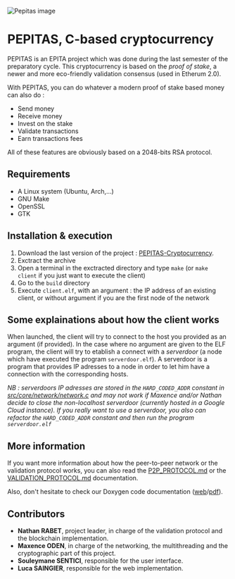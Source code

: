 ![Pepitas image](https://user-images.githubusercontent.com/13369175/121909610-60bb2800-cd2e-11eb-9510-6aef81d91b16.png)
# PEPITAS, C-based cryptocurrency

PEPITAS is an EPITA project which was done during the last semester of the preparatory cycle.
This cryptocurrency is based on the *proof of stake*, a newer and more eco-friendly validation consensus (used in Etherum 2.0).

With PEPITAS, you can do whatever a modern proof of stake based money can also do :
- Send money
- Receive money
- Invest on the stake
- Validate transactions
- Earn transactions fees

All of these features are obviously based on a 2048-bits RSA protocol.

## Requirements
- A Linux system (Ubuntu, Arch,...)
- GNU Make
- OpenSSL
- GTK 

## Installation & execution
1. Download the last version of the project : [PEPITAS-Cryptocurrency](https://github.com/nathan-rabet/PEPITAS-Cryptocurrency/archive/refs/heads/master.zip).
2. Exctract the archive
4. Open a terminal in the exctracted directory and type `make` (or `make client` if you just want to execute the client)
5. Go to the `build` directory
6. Execute `client.elf`, with an argument : the IP address of an existing client, or without argument if you are the first node of the network

## Some explainations about how the client works
When launched, the client will try to connect to the host you provided as an argument (if provided). In the case where no argument are given to the ELF program, the client will try to etablish a connect with a *serverdoor* (a node which have executed the program `serverdoor.elf`). A serverdoor is a program that provides IP adresses to a node in order to let him have a connection with the corresponding hosts.

*NB : serverdoors IP adresses are stored in the `HARD_CODED_ADDR` constant in [src/core/network/network.c](src/core/network/network.c) and may not work if Maxence and/or Nathan decide to close the non-localhost serverdoor (currently hosted in a Google Cloud instance). If you really want to use a serverdoor, you also can refactor the `HARD_CODED_ADDR` constant and then run the program `serverdoor.elf`*

## More information
If you want more information about how the peer-to-peer network or the validation protocol works, you can also read the [P2P_PROTOCOL.md](P2P_PROTOCOL.md) or the [VALIDATION_PROTOCOL.md](VALIDATION_PROTOCOL.md) documentation.

Also, don't hesitate to check our Doxygen code documentation ([web](https://nathan-rabet.github.io/PEPITAS-Cryptocurrency/documentation/)/[pdf](docs/manual.pdf)).

## Contributors
- **Nathan RABET**, project leader, in charge of the validation protocol and the blockchain implementation.
- **Maxence ODEN**, in charge of the networking, the multithreading and the cryptographic part of this project.
- **Souleymane SENTICI**, responsible for the user interface.
- **Luca SAINGIER**, responsible for the web implementation.
